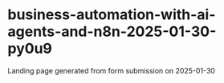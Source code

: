 # business-automation-with-ai-agents-and-n8n-2025-01-30-py0u9
Landing page generated from form submission on 2025-01-30
